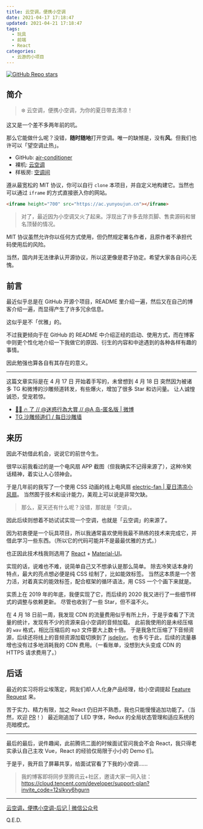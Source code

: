 ```yaml
---
title: 云空调，便携小空调
date: 2021-04-17 17:18:47
updated: 2021-04-21 17:18:47
tags:
  - 玩具
  - 前端
  - React
categories:
  - 云游的小项目
---
```


[![GitHub Repo stars](https://img.shields.io/github/stars/YunYouJun/air-conditioner?style=social)](https://github.com/YunYouJun/air-conditioner/)

## 简介

> ❄️ 云空调，便携小空调，为你的夏日带去清凉！

这又是一个差不多两年前的坑。

那么它能做什么呢？没错，**随时随地**打开空调。唯一的缺憾是，没有**风**。但我们也许可以「望空调止热」。

- GitHub: [air-conditioner](https://github.com/YunYouJun/air-conditioner/)
- 裸机: [云空调](https://ac.yunyoujun.cn)
- 样板房: [空调间](https://www.yunyoujun.cn/air-conditioner-room/)

遵从最宽松的 MIT 协议，你可以自行 `clone` 本项目，并自定义地构建它。当然也可以通过 `iframe` 的方式直接嵌入你的网站。

```html
<iframe height="700" src="https://ac.yunyoujun.cn"></iframe>
```

> 对了，最近因为小空调又火了起来。浮现出了许多去除页脚、售卖源码和冒名顶替的情况。

MIT 协议虽然允许你以任何方式使用，但仍然规定署名作者，且原作者不承担代码使用后的风险。

当然，国内并无法律承认开源协议，所以这更像是君子协定。希望大家各自问心无愧。

<!-- more -->

## 前言

最近似乎总是在 GitHub 开源个项目，README 里介绍一遍，然后又在自己的博客介绍一遍，而显得产生了许多冗余信息。

这似乎是不「优雅」的。

不过我更倾向于在 GitHub 的 README 中介绍正经的启动、使用方式，而在博客中则更个性化地介绍一下我做它的原因、衍生的内容和中途遇到的各种各样有趣的事情。

因此勉强也算各自有其存在的意义。

---

这篇文章实际是在 4 月 17 日 开始着手写的，未曾想到 4 月 18 日 突然因为被诸多 TG 和微博的沙雕频道转发，有些爆火，增加了很多 Star 和访问量。
让人诚惶诚恐，受宠若惊。

- [👴🏻 🔥 了 // @迷惑行為大賞 // @A 岛-匿名版 | 微博](https://weibo.com/5327759694/KbwQPxjEN)
- [TG 沙雕频道们 / 每日沙雕墙](https://github.com/YunYouJun/air-conditioner/issues/6#issuecomment-821961213)

## 来历

因此不妨借此机会，说说它的前世今生。

很早以前我看过的是一个电风扇 APP 截图（但我确实不记得来源了），这种冷笑话精神，着实让人心领神会。

于是几年前的我写了一个使用 CSS 动画的线上电风扇 [electric-fan | 夏日清凉小风扇](https://github.com/ElpsyCN/electric-fan)。
当然囿于技术和设计能力，美观上可以说是非常欠缺。

> 那么，夏天还有什么呢？没错，那就是「空调」。

因此后续则想着不妨试试实现一个空调，也就是「云空调」的来源了。

因为初衷便是一个玩具项目，所以我通常喜欢使用我最不熟练的技术来完成它，并借此学习一些东西。（所以它的代码可能并不是最最优雅的方式。）

也正因此技术栈我则选用了 [React](https://zh-hans.reactjs.org/) + [Material-UI](https://material-ui.com/)。

实现的话，说难也不难，说简单自己又不想承认是那么简单。
除去冷笑话本身的特点，最大的亮点想必便是纯 CSS 绘制了，比如能效标签。
当然这本质是一个苦力活，对着真实的能效标签，配合框架的循环语法，用 CSS 一个个画下来就是。

实质上在 2019 年的年底，我便实现了它，而后续的 2020 我又进行了一些细节样式的调整与依赖更新。
尽管也收到了一些 Star，但不温不火。

在 4 月 18 日前一周，我发现 CDN 的流量费用似乎有所上升，于是乎查看了下流量的统计，发现有不少的资源来自小空调的音频加载。
此前我使用的是未经压缩的 `wav` 格式，相比压缩后的 `mp3` 文件要大上数十倍。
于是我急忙压缩了下音频资源，后续还将线上的音频资源加载切换到了 [jsdelivr](https://www.jsdelivr.com/)。
也多亏于此，后续的流量暴增也没有过多地消耗我的 CDN 费用。（一看账单，没想到大头变成 CDN 的 HTTPS 请求费用了。）

## 后话

最近的实习将将尘埃落定，网友们却人人化身产品经理，给小空调提起 [Feature Request](https://github.com/YunYouJun/air-conditioner/issues) 来。

苦于实力、精力有限，加之 React 仍旧并不熟悉，我也只能慢慢追加功能了。（当然，欢迎 [PR](https://github.com/YunYouJun/air-conditioner/pulls)！）
最近刚追加了 LED 字体，Redux 的全局状态管理和适应系统的亮暗模式。

---

最后的最后，说件趣闻，此前腾讯二面的时候面试官问我会不会 React，我只得老实承认自己主攻 Vue，React 的经验仅局限于小小的 Demo 们。

于是乎，我开启了屏幕共享，给面试官看了下我的小空调……

> 我的博客即将同步至腾讯云+社区，邀请大家一同入驻：<https://cloud.tencent.com/developer/support-plan?invite_code=12slkvy6hgurn>

---

[云空调，便携小空调-后记 | 微信公众号](https://mp.weixin.qq.com/s/WRZgds9PlH5MBxlhJYOj8g)

Q.E.D.
